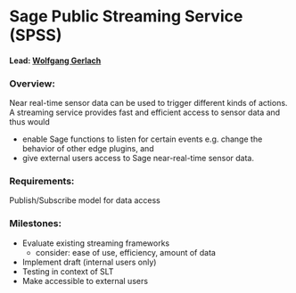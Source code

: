 # Sage Public Streaming Service (SPSS)


#### Lead: [Wolfgang Gerlach](mailto:wolfgang@uchicago.edu)

### Overview:

Near real-time sensor data can be used to trigger different kinds of actions. A 
streaming service provides fast and efficient access to sensor data and thus would 
  * enable Sage functions to listen for certain events e.g. change the behavior of other edge plugins, and 
  * give external users access to Sage near-real-time sensor data.


### Requirements:
Publish/Subscribe model for data access


### Milestones:
  * Evaluate existing streaming frameworks
      - consider: ease of use, efficiency, amount of data
  * Implement draft (internal users only)
  * Testing in context of SLT
  * Make accessible to external users


